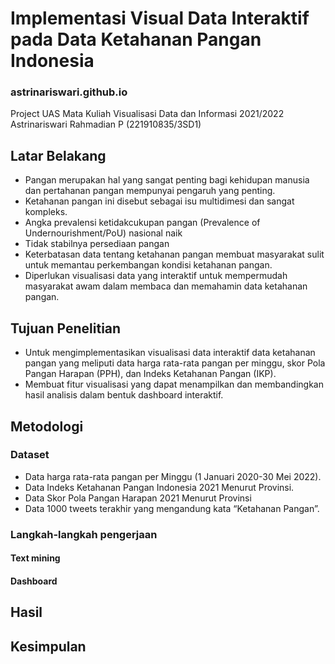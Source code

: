 # Implementasi Visual Data Interaktif pada Data Ketahanan Pangan Indonesia
### astrinariswari.github.io
Project UAS Mata Kuliah Visualisasi Data dan Informasi 2021/2022 \
Astrinariswari Rahmadian P (221910835/3SD1)

## Latar Belakang 
- Pangan merupakan hal yang sangat penting bagi kehidupan manusia dan pertahanan pangan mempunyai pengaruh yang penting. 
- Ketahanan pangan ini disebut sebagai isu multidimesi dan sangat kompleks.
- Angka prevalensi ketidakcukupan pangan (Prevalence of Undernourishment/PoU) nasional naik
- Tidak stabilnya persediaan pangan 
- Keterbatasan data tentang ketahanan pangan membuat masyarakat sulit untuk memantau perkembangan kondisi ketahanan pangan.
- Diperlukan visualisasi data yang interaktif untuk mempermudah masyarakat awam dalam membaca dan memahamin data ketahanan pangan.

## Tujuan Penelitian 
- Untuk mengimplementasikan visualisasi data interaktif data ketahanan pangan yang meliputi data harga rata-rata pangan per minggu, skor Pola Pangan Harapan (PPH), dan Indeks Ketahanan Pangan (IKP).
- Membuat fitur visualisasi yang dapat menampilkan dan membandingkan hasil analisis dalam bentuk dashboard interaktif. 

## Metodologi
### Dataset 
- Data harga rata-rata pangan per Minggu (1 Januari 2020-30 Mei 2022). 
- Data Indeks Ketahanan Pangan Indonesia 2021 Menurut Provinsi. 
- Data Skor Pola Pangan Harapan 2021 Menurut Provinsi
- Data 1000 tweets terakhir yang mengandung kata “Ketahanan Pangan”. 

### Langkah-langkah pengerjaan
#### Text mining

#### Dashboard 

## Hasil

## Kesimpulan

